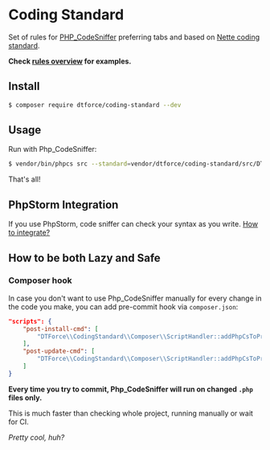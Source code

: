 # Coding Standard

Set of rules for [PHP_CodeSniffer](https://github.com/squizlabs/PHP_CodeSniffer) preferring tabs and based on [Nette coding standard](http://nette.org/en/coding-standard).

**Check [rules overview](docs/en/dtforce-rules-overview.md) for examples.**


## Install

```sh
$ composer require dtforce/coding-standard --dev
```

## Usage

Run with Php_CodeSniffer:

```sh
$ vendor/bin/phpcs src --standard=vendor/dtforce/coding-standard/src/DTForceCodingStandard/ruleset.xml -p
```

That's all!


## PhpStorm Integration

If you use PhpStorm, code sniffer can check your syntax as you write. [How to integrate?](docs/en/integration-to-php-storm.md)


## How to be both Lazy and Safe

### Composer hook

In case you don't want to use Php_CodeSniffer manually for every change in the code you make, you can add pre-commit hook via `composer.json`:

```json
"scripts": {
	"post-install-cmd": [
		"DTForce\\CodingStandard\\Composer\\ScriptHandler::addPhpCsToPreCommitHook"
	],
	"post-update-cmd": [
		"DTForce\\CodingStandard\\Composer\\ScriptHandler::addPhpCsToPreCommitHook"
	]
}
```

**Every time you try to commit, Php_CodeSniffer will run on changed `.php` files only.**

This is much faster than checking whole project, running manually or wait for CI.

*Pretty cool, huh?*
